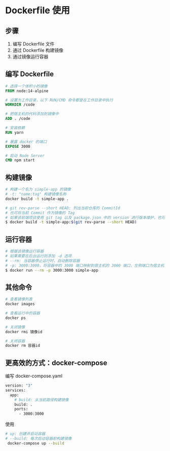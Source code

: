 # Dockerfile 使用

## 步骤

1. 编写 Dockerfile 文件
2. 通过 Dockerfile 构建镜像
3. 通过镜像运行容器



## 编写 Dockerfile

```dockerfile
# 选择一个体积小的镜像 
FROM node:14-alpine

# 设置为工作目录，以下 RUN/CMD 命令都是在工作目录中执行
WORKDIR /code

# 把宿主机的代码添加到镜像中
ADD . /code

# 安装依赖
RUN yarn

# 暴露 docker 的端口
EXPOSE 3000

# 启动 Node Server
CMD npm start
```



## 构建镜像

```bash
# 构建一个名为 simple-app 的镜像
# -t: "name:tag" 构建镜像名称
docker build -t simple-app .

# git rev-parse --short HEAD: 列出当前仓库的 CommitId
# 也可将当前 Commit 作为镜像的 Tag
# 如果该前端项目使用 git tag 以及 package.json 中的 version 进行版本维护，也可将 version 作为生产环境镜像的 Tag
$ docker build -t simple-app:$(git rev-parse --short HEAD)
```



## 运行容器

```bash
# 根据该镜像运行容器
# 如果需要在后台运行则添加 -d 选项
# --rm: 当容器停止运行时，自动删除容器
# -p: 3000:3000，将容器中的 3000 端口映射到宿主机的 3000 端口，左侧端口为宿主机端口，右侧为容器端口
$ docker run --rm -p 3000:3000 simple-app
```



## 其他命令

```bash
# 查看镜像列表
docker images

# 查看运行中的容器
docker ps

# 关闭镜像
docker rmi 镜像id

# 关闭容器
docker rm 容器id
```



## 更高效的方式：docker-compose

编写 docker-compose.yaml

```bash
version: "3"
services:
  app:
    # build: 从当前路径构建镜像
    build: .
    ports:
      - 3000:3000
```

使用

```bash
# up: 创建并启动容器
# --build: 每次启动容器前构建镜像
 docker-compose up --build
```

